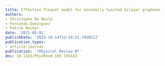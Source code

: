 ```yaml
---
title: Effective Floquet model for minimally twisted bilayer graphene
authors:
- Christophe De Beule
- Fernando Dominguez
- Patrik Recher
date: '2021-05-01'
publishDate: '2025-10-14T12:14:51.745021Z'
publication_types:
- article-journal
publication: '*Physical Review B*'
doi: 10.1103/PhysRevB.103.195432
---
```

